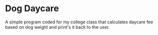 # Dog Daycare
A simple program coded for my college class that calculates daycare fee based on dog weight and print's it back to the user.
